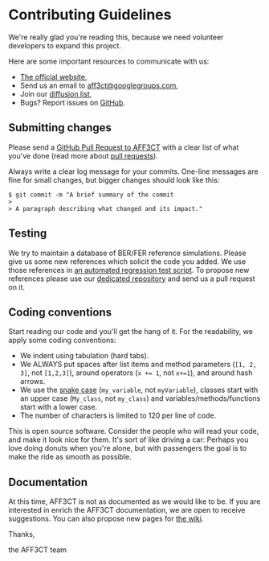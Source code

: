 # Contributing Guidelines

We're really glad you're reading this, because we need volunteer developers to expand this project.

Here are some important resources to communicate with us:

  * [The official website](http://aff3ct.github.io/),
  * Send us an email to [aff3ct@googlegroups.com](mailto:aff3ct@googlegroups.com),
  * Join our [diffusion list](https://groups.google.com/d/forum/aff3ct),
  * Bugs? Report issues on [GitHub](https://github.com/aff3ct/aff3ct/issues).

## Submitting changes

Please send a [GitHub Pull Request to AFF3CT](https://github.com/aff3ct/aff3ct/pull/new/master) with a clear list of what you've done (read more about [pull requests](https://help.github.com/articles/about-pull-requests/)).

Always write a clear log message for your commits. One-line messages are fine for small changes, but bigger changes should look like this:

    $ git commit -m "A brief summary of the commit
    >
    > A paragraph describing what changed and its impact."

## Testing

We try to maintain a database of BER/FER reference simulations. Please give us some new references which solicit the code you added.
We use those references in [an automated regression test script](https://github.com/aff3ct/aff3ct/blob/master/ci/test-regression.py).
To propose new references please use our [dedicated repository](https://github.com/aff3ct/error_rate_references) and send us a pull request on it.

## Coding conventions

Start reading our code and you'll get the hang of it.
For the readability, we apply some coding conventions:

  * We indent using tabulation (hard tabs).
  * We ALWAYS put spaces after list items and method parameters (`[1, 2, 3]`, not `[1,2,3]`), around operators (`x += 1`, not `x+=1`), and around hash arrows.
  * We use the [snake case](https://en.wikipedia.org/wiki/Snake_case) (`my_variable`, not `myVariable`), classes start with an upper case (`My_class`, not `my_class`) and variables/methods/functions start with a lower case.
  * The number of characters is limited to 120 per line of code.

This is open source software. Consider the people who will read your code, and make it look nice for them.
It's sort of like driving a car: Perhaps you love doing donuts when you're alone, but with passengers the goal is to make the ride as smooth as possible.

## Documentation

At this time, AFF3CT is not as documented as we would like to be. If you are interested in enrich the AFF3CT documentation, we are open to receive suggestions.
You can also propose new pages for [the wiki](https://github.com/aff3ct/aff3ct/wiki).

Thanks,

the AFF3CT team